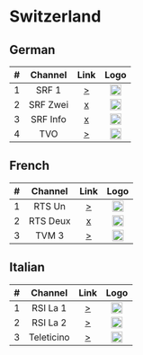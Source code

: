 <h1>Switzerland</h1>

<h2>German</h2>

| #   | Channel         | Link  | Logo |
|:---:|:---------------:|:-----:|:-----:
| 1   | SRF 1           | [>](http://51.91.73.99:25461/sweden/PM66f7Y43H/25849) | <img height="20" src="https://i.imgur.com/KCPHba2.png"/> |
| 2   | SRF Zwei        | [x]() | <img height="20" src="https://i.imgur.com/bddk7KJ.png"/> |
| 3   | SRF Info        | [x]() | <img height="20" src="https://i.imgur.com/RhIRCe6.png"/> |
| 4   | TVO             | [>](https://cdnapisec.kaltura.com/p/1719221/sp/171922100/playManifest/entryId/1_t5h46v64/format/applehttp/protocol/https/a.m3u8) | <img height="20" src="https://i.imgur.com/5QFZ05B.png"/> |

<h2>French</h2>

| #   | Channel   | Link   | Logo |
|:---:|:---------:|:------:|:-----:
| 1   | RTS Un    | [>](http://hotiptv.site:8080/zkby2013/1d469e6d9e42/67585) | <img height="20" src="https://i.imgur.com/gWuuBZc.png"/> |
| 2   | RTS Deux  | [x]() | <img height="20" src="https://i.imgur.com/BFJa8GT.png"/> |
| 3   | TVM 3     | [>](http://livevideo.infomaniak.com/streaming/livecast/tvm3/playlist.m3u8) | <img height="20" src="https://i.imgur.com/3v6iZE6.png"/> |


<h2>Italian</h2>

| #   | Channel   | Link   | Logo |
|:---:|:---------:|:------:|:-----:
| 1   | RSI La 1   | [>](http://190.2.155.162/RSI1/index.m3u8) | <img height="20" src="https://i.imgur.com/j8ogbli.png"/> |
| 2   | RSI La 2   | [>](http://190.2.155.162/RSI2/index.m3u8) | <img height="20" src="https://i.imgur.com/vm62h3t.png"/> |
| 3   | Teleticino | [>](https://livestream.gruppocdt.ch/hls/teleticino.m3u8) | <img height="20" src="https://i.imgur.com/zm2ruqz.png"/> |